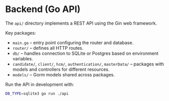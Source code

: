 # Backend (Go API)

The `api/` directory implements a REST API using the Gin web framework.

Key packages:

- `main.go` – entry point configuring the router and database.
- `router/` – defines all HTTP routes.
- `db/` – handles connection to SQLite or Postgres based on environment variables.
- `candidate/`, `client/`, `hcm/`, `authentication/`, `masterData/` – packages with models and controllers for different resources.
- `models/` – Gorm models shared across packages.

Run the API in development with:

```bash
DB_TYPE=sqlite3 go run ./api
```
